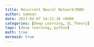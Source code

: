 ```yaml
---
title: Recurrent Neural Network(RNN)
author: SeHoon
date: 2023-04-07 14:21:30 +0900
categories: [Deep Learning, DL_Theory]
tags: [deep learning, python]
math: true
mermaid: true
---
```


